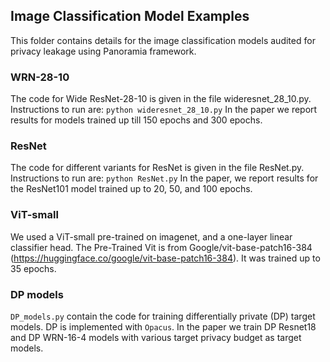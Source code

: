 ## Image Classification Model Examples
This folder contains details for the image classification models audited for privacy leakage using Panoramia framework.


### WRN-28-10
The code for Wide ResNet-28-10 is given in the file wideresnet_28_10.py. Instructions to run are:
`python wideresnet_28_10.py`
In the paper we report results for models trained up till 150 epochs and 300 epochs.


### ResNet
The code for different variants for ResNet is given in the file ResNet.py. Instructions to run are:
`python ResNet.py`
In the paper, we report results for the ResNet101 model trained up to 20, 50, and 100 epochs.

### ViT-small 
We used a ViT-small pre-trained on imagenet, and a one-layer linear classifier head. The Pre-Trained Vit is from Google/vit-base-patch16-384 (https://huggingface.co/google/vit-base-patch16-384). It was trained up to 35 epochs. 

### DP models
`DP_models.py` contain the code for training differentially private (DP) target models. DP is implemented with `Opacus`. In the paper we train DP Resnet18 and DP WRN-16-4 models with various target privacy budget as target models.